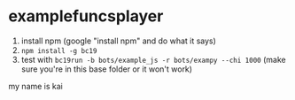 # examplefuncsplayer

1. install npm (google "install npm" and do what it says)
2. `npm install -g bc19`
3. test with `bc19run -b bots/example_js -r bots/exampy --chi 1000` (make sure you're in this base folder or it won't work)

my name is kai
